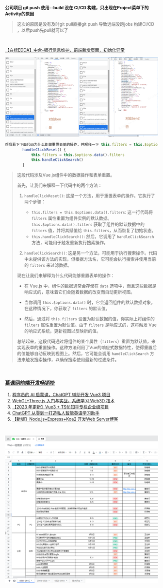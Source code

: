 **公司项目 git push 使用--build 没在 CI/CD 构建，只出现在Project菜单下的Activity的原因**

> 这次的原因是没有及时git pull直接git push 导致远端没跑jobs 构建CI/CD ，以后push先pull就可以了

​	

[【白标EDDA】中台-银行信息维护，前端新增页面，初始化异常](http://jira.yxzq.com/browse/COMOMAPP-490?filter=-1)

![image-20230915173114942](9月15日.assets/image-20230915173114942.png)

```js
帮我看下下面代码为什么能做重置表单的操作，并解释一下 this.filters = this.$options.data().filters
        handleClickReset() {
            this.filters = this.$options.data().filters
            this.handleClickSearch()
        }
```

> 这段代码涉及Vue.js组件中的数据操作和表单重置。
>
> 首先，让我们来解释一下代码中的两个方法：
>
> 1. `handleClickReset()`: 这是一个方法，用于重置表单的操作。它执行了两个步骤：
>    - `this.filters = this.$options.data().filters`: 这一行代码将 `filters` 属性重置为组件实例的默认数据。`this.$options.data().filters` 获取了组件的默认数据中的 `filters` 值，并将其赋值给 `this.filters`，从而恢复了初始状态。
>    - `this.handleClickSearch()`: 然后，它调用了 `handleClickSearch` 方法，可能用于触发重新执行搜索操作。
>
> 2. `handleClickSearch()`: 这是另一个方法，可能用于执行搜索操作。代码中未提供该方法的实现，但根据方法名，它可能会执行搜索并使用当前的 `filters` 来过滤数据。
>
> 现在让我们来解释为什么代码能够重置表单的操作：
>
> - 在 Vue.js 中，组件的数据通常会存储在 `data` 选项中，而且这些数据是响应式的，意味着它们会随着数据的改变而自动更新视图。
>
> - 当你调用 `this.$options.data()` 时，它会返回组件的默认数据对象。在这种情况下，你获取了 `filters` 的默认值。
>
> - 然后，通过将 `this.filters` 设置为默认数据的值，你实际上将组件的 `filters` 属性重置为默认值。由于 `filters` 是响应式的，这将触发 Vue 的响应式系统，更新视图以反映新的值。
>
> 总结起来，这段代码通过将组件的某个属性（`filters`）重置为默认值，来实现表单的重置操作。这种方法利用了Vue的响应式数据特性，使得重置后的值能够自动反映到视图上。然后，它可能会调用 `handleClickSearch` 方法来触发搜索操作，以确保搜索使用最新的过滤条件。

​	

### [慕课网前端开发畅销榜](https://coding.imooc.com/index/courseranking?utm_source=coding&utm_term=643&utm_medium=hot&type=fe)

1. [程序员的 AI 启蒙课，ChatGPT 辅助开发 Vue3 项目](https://coding.imooc.com/class/684.html?utm_source=rank&utm_medium=hot)
2. [WebGL+Three.js 入门与实战，系统学习 Web3D 技术](https://coding.imooc.com/class/622.html?utm_source=rank&utm_medium=hot)
3. [【2023 年更新】Vue3 + TS仿知乎专栏企业级项目](https://coding.imooc.com/class/449.html?utm_source=rank&utm_medium=hot)
4. [ChatGPT 从零到一打造私人智能英语学习助手](https://coding.imooc.com/class/663.html?utm_source=rank&utm_medium=hot)
5. [【新版】Node.js+Express+Koa2 开发Web Server博客](https://coding.imooc.com/class/320.html?utm_source=rank&utm_medium=hot)

​	

![image-20230915182221596](9月15日.assets/image-20230915182221596.png)
